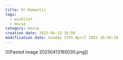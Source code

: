 ```yaml
---
title: Dr.Romantic
tags:
  - wishlist
  - movie
category: movie
creation date: 2025-04-13 16:50
modification date: Sunday 13th April 2025 16:50:18
---
```


![[Pasted image 20250413165030.png]]